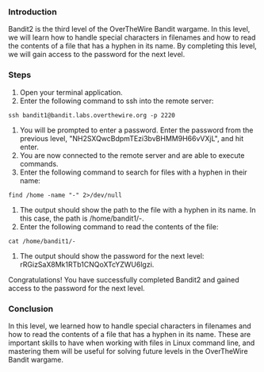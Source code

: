 ### Introduction

Bandit2 is the third level of the OverTheWire Bandit wargame. In this level, we will learn how to handle special characters in filenames and how to read the contents of a file that has a hyphen in its name. By completing this level, we will gain access to the password for the next level.

### Steps

1. Open your terminal application.
2. Enter the following command to ssh into the remote server:

```
ssh bandit1@bandit.labs.overthewire.org -p 2220

```

1. You will be prompted to enter a password. Enter the password from the previous level, "NH2SXQwcBdpmTEzi3bvBHMM9H66vVXjL", and hit enter.
2. You are now connected to the remote server and are able to execute commands.
3. Enter the following command to search for files with a hyphen in their name:

```
find /home -name "-" 2>/dev/null

```

1. The output should show the path to the file with a hyphen in its name. In this case, the path is /home/bandit1/-.
2. Enter the following command to read the contents of the file:

```
cat /home/bandit1/-

```

1. The output should show the password for the next level: rRGizSaX8Mk1RTb1CNQoXTcYZWU6lgzi.

Congratulations! You have successfully completed Bandit2 and gained access to the password for the next level.

### Conclusion

In this level, we learned how to handle special characters in filenames and how to read the contents of a file that has a hyphen in its name. These are important skills to have when working with files in Linux command line, and mastering them will be useful for solving future levels in the OverTheWire Bandit wargame.
